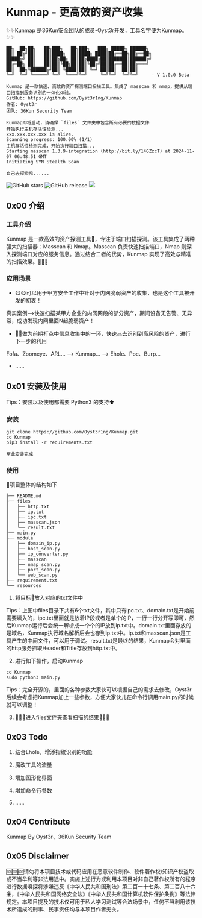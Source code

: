 # Kunmap - 更高效的资产收集

✨✨Kunmap 是36Kun安全团队的成员-Oyst3r开发，工具名字便为Kunmap。✨✨

```
██╗  ██╗██╗   ██╗███╗   ██╗███╗   ███╗ █████╗ ██████╗
██║ ██╔╝██║   ██║████╗  ██║████╗ ████║██╔══██╗██╔══██╗
█████╔╝ ██║   ██║██╔██╗ ██║██╔████╔██║███████║██████╔╝
██╔═██╗ ██║   ██║██║╚██╗██║██║╚██╔╝██║██╔══██║██╔═══╝ 
██║  ██╗╚██████╔╝██║ ╚████║██║ ╚═╝ ██║██║  ██║██║     
╚═╝  ╚═╝ ╚═════╝ ╚═╝  ╚═══╝╚═╝     ╚═╝╚═╝  ╚═╝╚═╝     - V 1.0.0 Beta

Kunmap 是一款快速、高效的资产探测端口扫描工具。集成了 masscan 和 nmap，提供从端口扫描到服务识别的一体化体验。
GitHub: https://github.com/Oyst3r1ng/Kunmap
作者: Oyst3r
团队: 36Kun Security Team

Kunmap即将启动，请确保 `files` 文件夹中包含所有必要的数据文件
开始执行主机存活性检测...
xxx.xxx.xxx.xxx is alive.
Scanning progress: 100.00% (1/1)
主机存活性检测完成，开始执行端口扫描...
Starting masscan 1.3.9-integration (http://bit.ly/14GZzcT) at 2024-11-07 06:48:51 GMT
Initiating SYN Stealth Scan

自己去探索鸭......
```

![GitHub stars](https://img.shields.io/github/stars/Oyst3r1ng/Kunmap)   ![GitHub release](https://img.shields.io/github/forks/Oyst3r1ng/Kunmap) ![](https://img.shields.io/badge/python-%3E%3D3.2-yellow)

## 0x00 介绍

### 工具介绍

Kunmap 是一款高效的资产探测工具🔧，专注于端口扫描探测。该工具集成了两种强大的扫描器：Masscan 和 Nmap。Masscan 负责快速扫描端口，Nmap 则深入探测端口对应的服务信息。通过结合二者的优势，Kunmap 实现了高效与精准的扫描效果。🚀🚀🚀

### 应用场景

- 😋😋可以用于甲方安全工作中针对于内网脆弱资产的收集，也是这个工具被开发的初衷！

真实案例-->快速扫描某甲方企业的内网网段的部分资产，期间设备无告警、无异常，成功发现内网里面N起脆弱资产！

- 🤤🤤做为前期打点中信息收集中的一环，快速🔜去识别到高风险的资产，进行下一步的利用

Fofa、Zoomeye、ARL... --> Kunmap... --> Ehole、Poc、Burp...

- ......

## 0x01 安装及使用

Tips：安装以及使用都需要 Python3 的支持⬆️

### 安装

```
git clone https://github.com/Oyst3r1ng/Kunmap.git
cd Kunmap
pip3 install -r requirements.txt

至此安装完成
```

### 使用

🙌项目整体的结构如下

```
├── README.md
├── files
│   ├── http.txt
│   ├── ip.txt
│   ├── ipc.txt
│   ├── masscan.json
│   └── result.txt
├── main.py
├── module
│   ├── domain_ip.py
│   ├── host_scan.py
│   ├── ip_converter.py
│   ├── masscan
│   ├── nmap_scan.py
│   ├── port_scan.py
│   └── web_scan.py
├── requirement.txt
└── resources
```

1. 将目标🎯放入对应的txt文件中

Tips：上图中files目录下共有6个txt文件，其中只有ipc.txt、domain.txt是开始前需要填入的，ipc.txt里面就是放着IP段或者是单个的IP，一行一行分开写即可，然后Kunmap运行后会统一解析成一个个的IP放到ip.txt中。domain.txt里面存放的是域名，Kunmap执行域名解析后会也存到ip.txt中。ip.txt和masscan.json是工具产生的中间文件，可以用于调试。result.txt是最终的结果，Kunmap会对里面的http服务抓取Header和Title存放到http.txt中。

2. 进行如下操作，启动Kunmap

```
cd Kunmap
sudo python3 main.py
```

Tips：完全开源的，里面的各种参数大家伙可以根据自己的需求去修改，Oyst3r后续会考虑把Kunmap加上一些参数，方便大家伙儿在命令行调用main.py的时候就可以调整！

3. 👏👏👏进入files文件夹查看扫描的结果👏👏👏

## 0x03 Todo

1. 结合Ehole，增添指纹识别的功能

2. 魔改工具的流量

3. 增加图形化界面

4. 增加命令行参数

5. ......

## 0x04 Contribute

Kunmap By Oyst3r、36Kun Security Team

## 0x05 Disclaimer

🆘🆘🆘请勿将本项目技术或代码应用在恶意软件制作、软件著作权/知识产权盗取或不当牟利等非法用途中。实施上述行为或利用本项目对非自己著作权所有的程序进行数据嗅探将涉嫌违反《中华人民共和国刑法》第二百一十七条、第二百八十六条，《中华人民共和国网络安全法》《中华人民共和国计算机软件保护条例》等法律规定。本项目提及的技术仅可用于私人学习测试等合法场景中，任何不当利用该技术所造成的刑事、民事责任均与本项目作者无关。